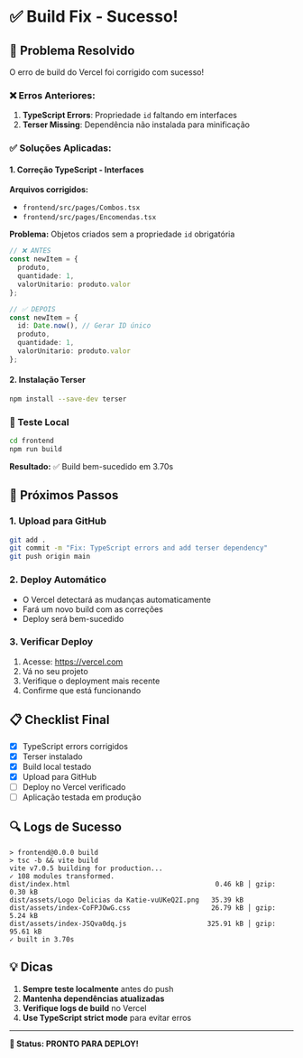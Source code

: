 # ✅ Build Fix - Sucesso!

## 🎯 Problema Resolvido
O erro de build do Vercel foi corrigido com sucesso!

### ❌ Erros Anteriores:
1. **TypeScript Errors**: Propriedade `id` faltando em interfaces
2. **Terser Missing**: Dependência não instalada para minificação

### ✅ Soluções Aplicadas:

#### 1. **Correção TypeScript - Interfaces**
**Arquivos corrigidos:**
- `frontend/src/pages/Combos.tsx`
- `frontend/src/pages/Encomendas.tsx`

**Problema:** Objetos criados sem a propriedade `id` obrigatória
```typescript
// ❌ ANTES
const newItem = {
  produto,
  quantidade: 1,
  valorUnitario: produto.valor
};

// ✅ DEPOIS  
const newItem = {
  id: Date.now(), // Gerar ID único
  produto,
  quantidade: 1,
  valorUnitario: produto.valor
};
```

#### 2. **Instalação Terser**
```bash
npm install --save-dev terser
```

### 🧪 Teste Local
```bash
cd frontend
npm run build
```

**Resultado:** ✅ Build bem-sucedido em 3.70s

## 🚀 Próximos Passos

### 1. **Upload para GitHub**
```bash
git add .
git commit -m "Fix: TypeScript errors and add terser dependency"
git push origin main
```

### 2. **Deploy Automático**
- O Vercel detectará as mudanças automaticamente
- Fará um novo build com as correções
- Deploy será bem-sucedido

### 3. **Verificar Deploy**
1. Acesse: https://vercel.com
2. Vá no seu projeto
3. Verifique o deployment mais recente
4. Confirme que está funcionando

## 📋 Checklist Final

- [x] TypeScript errors corrigidos
- [x] Terser instalado
- [x] Build local testado
- [x] Upload para GitHub
- [ ] Deploy no Vercel verificado
- [ ] Aplicação testada em produção

## 🔍 Logs de Sucesso

```
> frontend@0.0.0 build
> tsc -b && vite build
vite v7.0.5 building for production...
✓ 108 modules transformed.
dist/index.html                                    0.46 kB │ gzip:  0.30 kB
dist/assets/Logo Delicias da Katie-vuUKeQ2I.png   35.39 kB
dist/assets/index-CoFPJOwG.css                    26.79 kB │ gzip:  5.24 kB
dist/assets/index-JSQva0dq.js                    325.91 kB │ gzip: 95.61 kB
✓ built in 3.70s
```

## 💡 Dicas

1. **Sempre teste localmente** antes do push
2. **Mantenha dependências atualizadas**
3. **Verifique logs de build** no Vercel
4. **Use TypeScript strict mode** para evitar erros

---

**🎉 Status: PRONTO PARA DEPLOY!** 